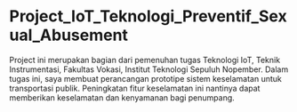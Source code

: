 # Project_IoT_Teknologi_Preventif_Sexual_Abusement
Project ini merupakan bagian dari pemenuhan tugas Teknologi IoT, Teknik Instrumentasi, Fakultas Vokasi, Institut Teknologi Sepuluh Nopember. Dalam tugas ini, saya membuat perancangan prototipe sistem keselamatan untuk transportasi publik. Peningkatan fitur keselamatan ini nantinya dapat memberikan keselamatan dan kenyamanan bagi penumpang.
